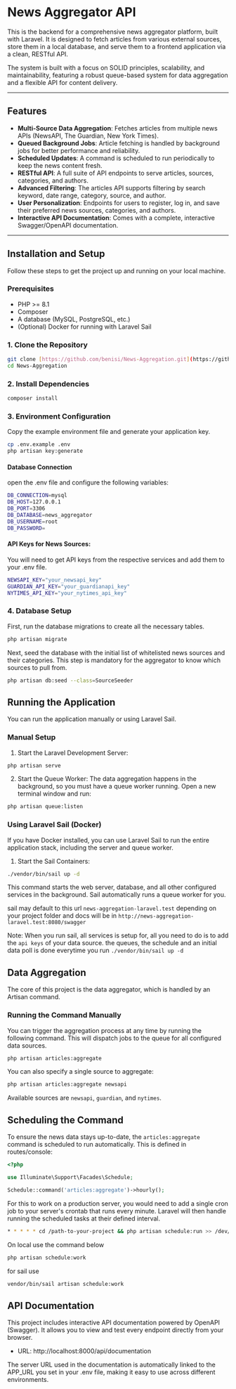 # News Aggregator API

This is the backend for a comprehensive news aggregator platform, built with Laravel. It is designed to fetch articles from various external sources, store them in a local database, and serve them to a frontend application via a clean, RESTful API.

The system is built with a focus on SOLID principles, scalability, and maintainability, featuring a robust queue-based system for data aggregation and a flexible API for content delivery.

---

## Features

- **Multi-Source Data Aggregation**: Fetches articles from multiple news APIs (NewsAPI, The Guardian, New York Times).
- **Queued Background Jobs**: Article fetching is handled by background jobs for better performance and reliability.
- **Scheduled Updates**: A command is scheduled to run periodically to keep the news content fresh.
- **RESTful API**: A full suite of API endpoints to serve articles, sources, categories, and authors.
- **Advanced Filtering**: The articles API supports filtering by search keyword, date range, category, source, and author.
- **User Personalization**: Endpoints for users to register, log in, and save their preferred news sources, categories, and authors.
- **Interactive API Documentation**: Comes with a complete, interactive Swagger/OpenAPI documentation.

---

## Installation and Setup

Follow these steps to get the project up and running on your local machine.

### Prerequisites

- PHP >= 8.1
- Composer
- A database (MySQL, PostgreSQL, etc.)
- (Optional) Docker for running with Laravel Sail

### 1. Clone the Repository

```bash
git clone [https://github.com/benisi/News-Aggregation.git](https://github.com/benisi/News-Aggregation.git)
cd News-Aggregation
```

### 2. Install Dependencies

```bash
composer install
```

### 3. Environment Configuration
Copy the example environment file and generate your application key.

```bash
cp .env.example .env
php artisan key:generate
```

#### Database Connection
open the .env file and configure the following variables:

```bash
DB_CONNECTION=mysql
DB_HOST=127.0.0.1
DB_PORT=3306
DB_DATABASE=news_aggregator
DB_USERNAME=root
DB_PASSWORD=
```

#### API Keys for News Sources:
You will need to get API keys from the respective services and add them to your .env file.

```bash
NEWSAPI_KEY="your_newsapi_key"
GUARDIAN_API_KEY="your_guardianapi_key"
NYTIMES_API_KEY="your_nytimes_api_key"
```

### 4. Database Setup
First, run the database migrations to create all the necessary tables.

```bash
php artisan migrate
```

Next, seed the database with the initial list of whitelisted news sources and their categories. This step is mandatory for the aggregator to know which sources to pull from.

```bash
php artisan db:seed --class=SourceSeeder
```

## Running the Application
You can run the application manually or using Laravel Sail.

### Manual Setup
1. Start the Laravel Development Server:

```bash
php artisan serve
```
2. Start the Queue Worker: The data aggregation happens in the background, so you must have a queue worker running. Open a new terminal window and run:

```bash
php artisan queue:listen
```

### Using Laravel Sail (Docker)
If you have Docker installed, you can use Laravel Sail to run the entire application stack, including the server and queue worker.

1. Start the Sail Containers:

```bash
./vendor/bin/sail up -d
```
This command starts the web server, database, and all other configured services in the background. Sail automatically runs a queue worker for you.

sail may default to this url `news-aggregation-laravel.test` depending on your project folder and docs will be in `http://news-aggregation-laravel.test:8080/swagger`

Note: When you run sail, all services is setup for, all you need to do is to add the `api keys` of your data source.
the queues, the schedule and an initial data poll is done everytime you run `./vendor/bin/sail up -d`

## Data Aggregation
The core of this project is the data aggregator, which is handled by an Artisan command.

### Running the Command Manually
You can trigger the aggregation process at any time by running the following command. This will dispatch jobs to the queue for all configured data sources.

```bash
php artisan articles:aggregate
```

You can also specify a single source to aggregate:

```bash
php artisan articles:aggregate newsapi
```
Available sources are `newsapi`, `guardian`, and `nytimes`.

## Scheduling the Command
To ensure the news data stays up-to-date, the `articles:aggregate` command is scheduled to run automatically. This is defined in routes/console:

```php
<?php

use Illuminate\Support\Facades\Schedule;

Schedule::command('articles:aggregate')->hourly();
```

For this to work on a production server, you would need to add a single cron job to your server's crontab that runs every minute. Laravel will then handle running the scheduled tasks at their defined interval.

```bash
* * * * * cd /path-to-your-project && php artisan schedule:run >> /dev/null 2>&1
```

On local use the command below

```bash
php artisan schedule:work
```
for sail use

```bash
vendor/bin/sail artisan schedule:work
```

## API Documentation
This project includes interactive API documentation powered by OpenAPI (Swagger). It allows you to view and test every endpoint directly from your browser.

- URL: http://localhost:8000/api/documentation

The server URL used in the documentation is automatically linked to the APP_URL you set in your .env file, making it easy to use across different environments.
